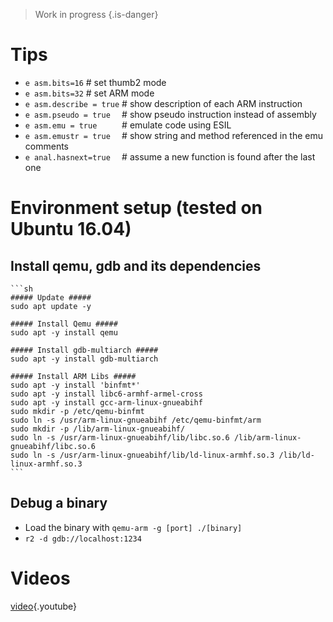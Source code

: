 <!-- TITLE: Arm -->

> Work in progress {.is-danger}
# Tips
- `e asm.bits=16`  # set thumb2 mode
- `e asm.bits=32`  # set ARM mode
- `e asm.describe = true`   # show description of each ARM instruction
- `e asm.pseudo = true  `   # show pseudo instruction instead of assembly
- `e asm.emu = true     `   # emulate code using ESIL
- `e asm.emustr = true  `   # show string and method referenced in the emu comments
- `e anal.hasnext=true  `   # assume a new function is found after the last one

# Environment setup (tested on Ubuntu 16.04)
## Install qemu, gdb and its dependencies
	```sh
	##### Update #####
	sudo apt update -y

	##### Install Qemu #####
	sudo apt -y install qemu

	##### Install gdb-multiarch #####
	sudo apt -y install gdb-multiarch

	##### Install ARM Libs #####
	sudo apt -y install 'binfmt*'
	sudo apt -y install libc6-armhf-armel-cross
	sudo apt -y install gcc-arm-linux-gnueabihf
	sudo mkdir -p /etc/qemu-binfmt
	sudo ln -s /usr/arm-linux-gnueabihf /etc/qemu-binfmt/arm
	sudo mkdir -p /lib/arm-linux-gnueabihf/
	sudo ln -s /usr/arm-linux-gnueabihf/lib/libc.so.6 /lib/arm-linux-gnueabihf/libc.so.6
	sudo ln -s /usr/arm-linux-gnueabihf/lib/ld-linux-armhf.so.3 /lib/ld-linux-armhf.so.3
	```

## Debug a binary
- Load the binary with `qemu-arm -g [port] ./[binary]`
- `r2 -d gdb://localhost:1234`
# Videos
[video](https://www.youtube.com/watch?v=oXSx0Qo2Upk){.youtube}